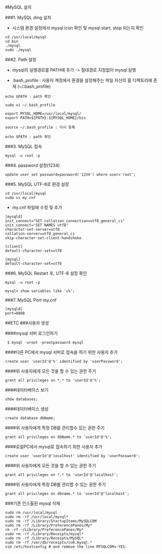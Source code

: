 #MySQL 설치

###1. MySQL dmg 설치
 - 시스템 환경 설정에서 mysql icon 확인 및 mysql start, stop 되는지 확인

```
cd /usr/local/mysql
cd bin
./mysql
sudo ./mysql
```

###2. Path 설정
 - mysql의 실행경로를 PATH에 추가 -> 절대경로 지정없이 mysql 실행
 
  - .bash_profile : 사용자 계정에서 환경을 설정해주는 파일
  자신의 홈 디렉토리에 존재 (~/.bash_profile)

```
echo $PATH : path 확인

sudo vi ~/.bash_profile

export MYSQL_HOME=/usr/local/mysql/
export PATH=${PATH}:${MYSQL_HOME}/bin

source ~/.bash_profile : 다시 등록

echo $PATH : path 확인
```

###3. MySQL 접속
```
mysql -u root -p
```

###4. password 설정(1234)
```
update user set password=password('1234') where user='root';
```


###5. MySQL UTF-8로 환경 설정
```
cd /usr/local/mysql
sudo vi my.cnf
```

 - my.cnf 파일에 수정 및 추가
```
[mysqld]
init_connect="SET collation_connection=utf8_general_ci"
init_connect="SET NAMES utf8"
character-set-server=utf8
collation-server=utf8_general_ci
skip-character-set-client-handshake

[client]
default-character-set=utf8

[mysql]
default-character-set=utf8
```

###6. MySQL Restart 후, UTF-8 설정 확인

```
mysql -u root -p

mysql> show variables like 'c%';
```
###7. MySQL Port
my.cnf
```
[mysqld]
port=8888
```

##ETC
###사용자 생성

####mysql 서버 로그인하기
```
 $ mysql -uroot -prootpassword mysql
```

####다른 PC에서 mysql 서버로 접속을 하기 위한 사용자 추가
```
create user 'userId'@'%' identified by 'userPassword';
```


####위 사용자에게 모든 것을 할 수 있는 권한 주기
```
grant all privileges on *.* to 'userId'@'%';
```

####데이터베이스 보기
```
show databases;
```

####데이터베이스 생성
```
create database dbName;
```

####위 사용자에게 특정 DB를 관리할수 있는 권한 주기
```
grant all privileges on dbName.* to 'userId'@'%';
```

####로컬PC에서 mysql로 접속하기 위한 사용자 추가
```
create user 'userId'@'localhost' identified by 'userPassword';
```

####위 사용자에게 모든 것을 할 수 있는 권한 주기
```
grant all privileges on *.* to 'userId'@'localhost';
```

####위 사용자에게 특정 DB를 관리할 수 있는 권한 주기
```
grant all privileges on dbname.* to 'userId'@'localhost';
```

###기존 인스톨된 mysql 삭제
```
sudo rm /usr/local/mysql
sudo rm -rf /usr/local/mysql*
sudo rm -rf /Library/StartupItems/MySQLCOM
sudo rm -rf /Library/PreferencePanes/My*
rm -rf ~/Library/PreferencePanes/My*
sudo rm -rf /Library/Receipts/mysql*
sudo rm -rf /Library/Receipts/MySQL*
sudo rm -rf /var/db/receipts/com.mysql.*
vim /etc/hostconfig # and remove the line MYSQLCOM=-YES-
```
